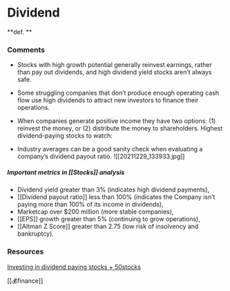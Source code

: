 # Dividend
**def. **


### Comments

- Stocks with high growth potential generally reinvest earnings, rather than pay out dividends, and high dividend yield stocks aren’t always safe.

- Some struggling companies that don’t produce enough operating cash flow use high dividends to attract new investors to finance their operations.

- When companies generate positive income they have two options: (1) reinvest the money, or (2) distribute the money to shareholders.
Highest dividend-paying stocks to watch:

- Industry averages can be a good sanity check when evaluating a company’s dividend payout ratio.
![[20211229_133933.jpg]]


##### Important metrics in [[Stocks]] analysis
-   Dividend yield greater than 3% (indicates high dividend payments),
-   [[Dividend payout ratio]] less than 100% (indicates the Company isn’t paying more than 100% of its income in dividends),
-   Marketcap over $200 million (more stable companies),
-   [[EPS]] growth greater than 5% (continuing to grow operations),
-   [[Altman Z Score]] greater than 2.75 (low risk of insolvency and bankruptcy).


### Resources
[Investing in dividend paying stocks + 50stocks](https://www.discoverci.com/stock-scanner/highest-dividend-paying-stocks-with-strong-fundamentals)


[[💰finance]]